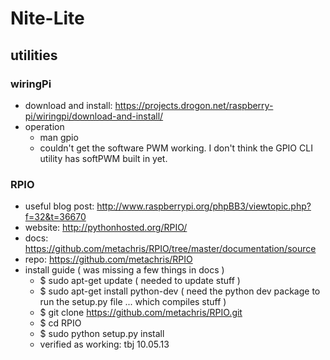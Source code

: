 Nite-Lite
=========


utilities
---------

### wiringPi
- download and install: https://projects.drogon.net/raspberry-pi/wiringpi/download-and-install/
- operation
	- man gpio
	- couldn't get the software PWM working.  I don't think the GPIO CLI utility has softPWM built in yet.

### RPIO
- useful blog post: http://www.raspberrypi.org/phpBB3/viewtopic.php?f=32&t=36670
- website: http://pythonhosted.org/RPIO/
- docs: https://github.com/metachris/RPIO/tree/master/documentation/source
- repo: https://github.com/metachris/RPIO
- install guide ( was missing a few things in docs )
	- $ sudo apt-get update ( needed to update stuff )
	- $ sudo apt-get install python-dev ( need the python dev package to run the setup.py file ... which compiles stuff )
	- $ git clone https://github.com/metachris/RPIO.git
	- $ cd RPIO
	- $ sudo python setup.py install
	- verified as working: tbj 10.05.13

